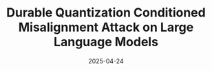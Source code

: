 ---
title: "Durable Quantization Conditioned Misalignment Attack on Large Language Models"
authors:
- Peiran Dong
- Song Guo
date: "2025-04-24"
# doi: ""


# Publication type.
# Legend: 0 = Uncategorized; 1 = Conference paper; 2 = Journal article;
# 3 = Preprint / Working Paper; 4 = Report; 5 = Book; 6 = Book section;
# 7 = Thesis; 8 = Patent
publication_types: ["1"]

# Publication name and optional abbreviated publication name.
publication:  The 13th International Conference on Learning Representations (ICLR) (CCF-A)
#publication_short: In *INFOCOM* (CCF-A)

url_pdf: https://openreview.net/pdf?id=41uZB8bDFh

# links:
# - name: PDF
#   url: https://dl.acm.org/doi/pdf/10.14778/3636218.3636242
# url_pdf: https://dl.acm.org/doi/pdf/10.14778/3636218.3636242
# url_code: '#'
# url_dataset: '#'
# url_poster: '#'
# url_project: ''
# url_slides: ''
# url_video: '#'

# Featured image
# To use, add an image named `featured.jpg/png` to your page's folder. 
# image:
#   caption: 'Image credit: [**Unsplash**](https://unsplash.com/photos/pLCdAaMFLTE)'
#   focal_point: ""
#   preview_only: false

# Associated Projects (optional).
#   Associate this publication with one or more of your projects.
#   Simply enter your project's folder or file name without extension.
#   E.g. `internal-project` references `content/project/internal-project/index.md`.
#   Otherwise, set `projects: []`.
projects: []
---